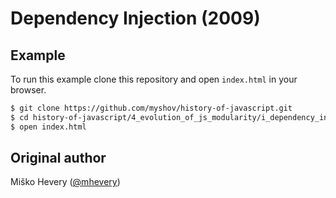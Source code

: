 # Dependency Injection (2009)

## Example

To run this example clone this repository and open `index.html` in your browser.

```bash
$ git clone https://github.com/myshov/history-of-javascript.git
$ cd history-of-javascript/4_evolution_of_js_modularity/i_dependency_injection_2009/
$ open index.html
```

## Original author

Miško Hevery ([@mhevery](https://github.com/mhevery))

